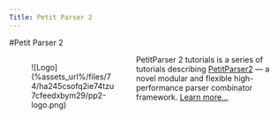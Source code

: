 ```yaml
---
Title: Petit Parser 2
---
```

#Petit Parser 2
<div><figure style="width: 150px; float: left;">![Logo](%assets_url%/files/74/ha245csofq2ie74tzu7cfeedxbym29/pp2-logo.png)</figure></div>


PetitParser 2 tutorials is a series of tutorials describing [PetitParser2](https://github.com/kursjan/petitparser2) &mdash; a novel modular and flexible high-performance parser combinator framework. [Learn more...](https://kursjan.github.io/petitparser2/pillar-book/build/book.html)
